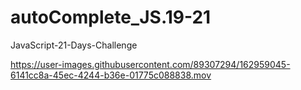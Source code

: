 # autoComplete_JS.19-21
JavaScript-21-Days-Challenge


https://user-images.githubusercontent.com/89307294/162959045-6141cc8a-45ec-4244-b36e-01775c088838.mov

